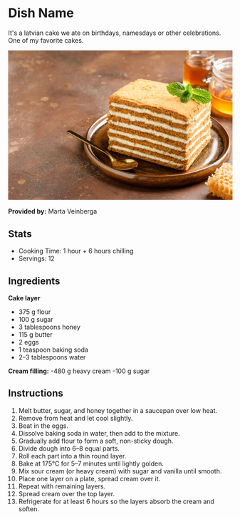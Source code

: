 # Dish Name
It's a latvian cake we ate on birthdays, namesdays or other celebrations.
One of my favorite cakes.

![HoneyCake](../img/HoneyCake.jpg)

**Provided by:** Marta Veinberga

## Stats
- Cooking Time: 1 hour + 6 hours chilling
- Servings: 12

## Ingredients
**Cake layer**
- 375 g flour
- 100 g sugar
- 3 tablespoons honey
- 115 g butter
- 2 eggs
- 1 teaspoon baking soda
- 2–3 tablespoons water

**Cream filling:**
-480 g heavy cream
-100 g sugar

## Instructions
1. Melt butter, sugar, and honey together in a saucepan over low heat.
2. Remove from heat and let cool slightly.
3. Beat in the eggs.
4. Dissolve baking soda in water, then add to the mixture.
5. Gradually add flour to form a soft, non-sticky dough.
6. Divide dough into 6–8 equal parts.
7. Roll each part into a thin round layer.
8. Bake at 175°C for 5–7 minutes until lightly golden.
9. Mix sour cream (or heavy cream) with sugar and vanilla until smooth.
10. Place one layer on a plate, spread cream over it.
11. Repeat with remaining layers.
12. Spread cream over the top layer.
13. Refrigerate for at least 6 hours so the layers absorb the cream and soften.